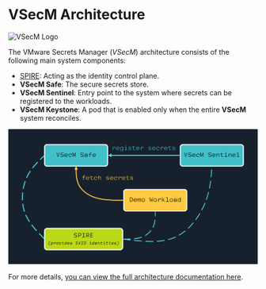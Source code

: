 # VSecM Architecture

![VSecM Logo](https://github.com/vmware-tanzu/secrets-manager/assets/1041224/885c11ac-7269-4344-a376-0d0a0fb082a7)

The VMware Secrets Manager (*VSecM*) architecture consists of the following
main system components:

* [SPIRE][spire]: Acting as the identity control plane.
* **VSecM Safe**: The secure secrets store.
* **VSecM Sentinel**: Entry point to the system where secrets can be registered
  to the workloads.
* **VSecM Keystone**: A pod that is enabled only when the entire **VSecM**
  system reconciles.

![actors.jpg](assets/actors.jpg)

For more details, [you can view the full architecture documentation here][architecture].

[spire]: https://spiffe.io/downloads/ "SPIRE"
[architecture]: https://vsecm.com/docs/architecture "VSecM Architecture"
